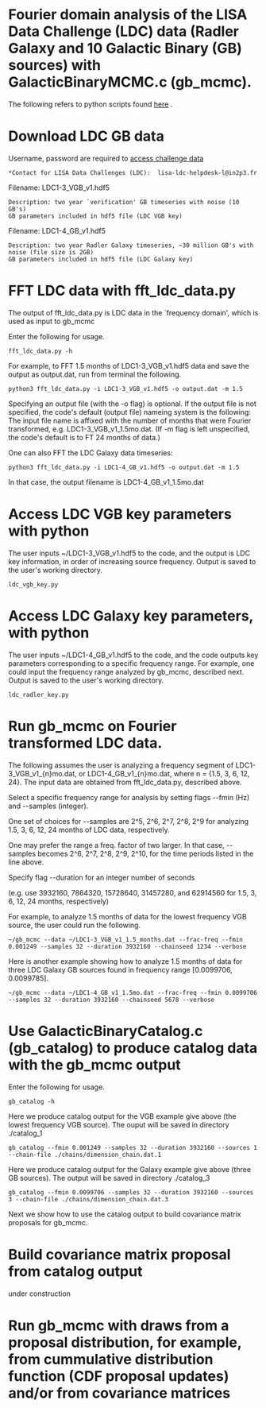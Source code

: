 # Fourier domain analysis of the LISA Data Challenge (LDC) data (Radler Galaxy and 10 Galactic Binary (GB) sources) with GalacticBinaryMCMC.c (gb_mcmc).

The following refers to python scripts found [here](https://github.com/tlittenberg/ldasoft/tree/master/galactic_binaries/scripts) .

# Download LDC GB data
Username, password are required to [access challenge data](https://lisa-ldc.lal.in2p3.fr/) 
    
    *Contact for LISA Data Challenges (LDC):  lisa-ldc-helpdesk-l@in2p3.fr

Filename: LDC1-3_VGB_v1.hdf5
    
    Description: two year `verification' GB timeseries with noise (10 GB's)
    GB parameters included in hdf5 file (LDC VGB key)

Filename: LDC1-4_GB_v1.hdf5
    
    Description: two year Radler Galaxy timeseries, ~30 million GB's with noise (file size is 2GB)
    GB parameters included in hdf5 file (LDC Galaxy key)

# FFT LDC data with fft_ldc_data.py
The output of fft_ldc_data.py is LDC data in the `frequency domain', which is used as input to gb_mcmc

Enter the following for usage.
    
    fft_ldc_data.py -h

For example, to FFT 1.5 months of LDC1-3_VGB_v1.hdf5 data and save the output as output.dat, run from terminal the following. 

    python3 fft_ldc_data.py -i LDC1-3_VGB_v1.hdf5 -o output.dat -m 1.5

Specifying an output file (with the -o flag) is optional. If the output file is not specified, the code's default (output file) nameing system is the following: The input file name is affixed with the number of months that were Fourier transformed, e.g. LDC1-3_VGB_v1_1.5mo.dat.
(If -m flag is left unspecified, the code's default is to FT 24 months of data.)

One can also FFT the LDC Galaxy data timeseries: 
    
    python3 fft_ldc_data.py -i LDC1-4_GB_v1.hdf5 -o output.dat -m 1.5
    
In that case, the output filename is LDC1-4_GB_v1_1.5mo.dat

# Access LDC VGB key parameters with python
The user inputs ~/LDC1-3_VGB_v1.hdf5 to the code, and the output is LDC key information, in order of increasing source frequency. Output is saved to the user's working directory. 

    ldc_vgb_key.py

# Access LDC Galaxy key parameters, with python
The user inputs ~/LDC1-4_GB_v1.hdf5 to the code, and the code outputs key parameters corresponding to a specific frequency range. For example, one could input the frequency range analyzed by gb_mcmc, described next. Output is saved to the user's working directory. 

    ldc_radler_key.py


# Run gb_mcmc on Fourier transformed LDC data.
The following assumes the user is analyzing a frequency segment of LDC1-3_VGB_v1_{n}mo.dat, or LDC1-4_GB_v1_{n}mo.dat, 
where n = {1.5, 3, 6, 12, 24}. The input data are obtained from fft_ldc_data.py, described above.

Select a specific frequency range for analysis by setting flags --fmin (Hz) and --samples (integer).

One set of choices for --samples are 2^5, 2^6, 2^7, 2^8, 2^9 for analyzing 1.5, 3, 6, 12, 24 months of LDC data, respectively.

One may prefer the range a freq. factor of two larger. In that case, --samples becomes 2^6, 2^7, 2^8, 2^9, 2^10, for the time periods listed in the line above.
    
 Specify flag --duration for an integer number of seconds 

(e.g. use 3932160, 7864320, 15728640, 31457280, and 62914560 for 1.5, 3, 6, 12, 24 months, respectively)   

For example, to analyze 1.5 months of data for the lowest frequency VGB source, the user could run the following.

    ~/gb_mcmc --data ~/LDC1-3_VGB_v1_1.5_months.dat --frac-freq --fmin 0.001249 --samples 32 --duration 3932160 --chainseed 1234 --verbose
    
Here is another example showing how to analyze 1.5 months of data for three LDC Galaxy GB sources found in frequency range [0.0099706, 0.0099785].

    ~/gb_mcmc --data ~/LDC1-4_GB_v1_1.5mo.dat --frac-freq --fmin 0.0099706 --samples 32 --duration 3932160 --chainseed 5678 --verbose


# Use GalacticBinaryCatalog.c (gb_catalog) to produce catalog data with the gb_mcmc output 

Enter the following for usage.

    gb_catalog -h


Here we produce catalog output for the VGB example give above (the lowest frequency VGB source). The ouput will be saved in directory ./catalog_1

    gb_catalog --fmin 0.001249 --samples 32 --duration 3932160 --sources 1 --chain-file ./chains/dimension_chain.dat.1
    
Here we produce catalog output for the Galaxy example give above (three GB sources). The output will be saved in directory ./catalog_3

    gb_catalog --fmin 0.0099706 --samples 32 --duration 3932160 --sources 3 --chain-file ./chains/dimension_chain.dat.3


Next we show how to use the catalog output to build covariance matrix proposals for gb_mcmc.

# Build covariance matrix proposal from catalog output

under construction 


# Run gb_mcmc with draws from a proposal distribution, for example, from cummulative distribution function (CDF proposal updates) and/or from covariance matrices

